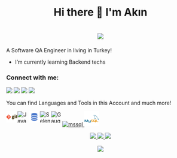 ﻿[Instagram]:https://www.instagram.com/akinkazar/
[Linkedin]:https://www.linkedin.com/in/ak%C4%B1n-kazar-362422207/
[Twitter]:https://twitter.com/Akinkazar
[Hackerrank]:https://www.hackerrank.com/akinkazar9?hr_r=1
<h1 align="center"> Hi there 👋 I'm Akın <h1>

<h3 align="center"><img src="https://media.giphy.com/media/RbDKaczqWovIugyJmW/giphy.gif" width="500"></h3>

A Software QA Engineer in living in Turkey!

* I’m currently learning Backend techs

### Connect with me:

[<img src = "https://img.shields.io/badge/Instagram-E4405F?style=for-the-badge&logo=instagram&logoColor=white" />][Instagram]
[<img src = "https://img.shields.io/badge/LinkedIn-0077B5?style=for-the-badge&logo=linkedin&logoColor=white" />][Linkedin]
[<img src = "https://img.shields.io/badge/Twitter-1DA1F2?style=for-the-badge&logo=twitter&logoColor=white" />][Twitter]
[<img src = "https://img.shields.io/badge/-Hackerrank-2EC866?style=for-the-badge&logo=HackerRank&logoColor=white" />][Hackerrank]


You can find Languages and Tools in this Account and much more!

<img align="left" alt="Git" width="30px" height="30" target =_blank src="https://raw.githubusercontent.com/github/explore/80688e429a7d4ef2fca1e82350fe8e3517d3494d/topics/git/git.png" />
<img align="left" alt="Java" width="30px" height="30" src="https://upload.wikimedia.org/wikipedia/tr/2/2e/Java_Logo.svg" />
<img align="left" alt="SQL" width="30px" height="30" src="https://raw.githubusercontent.com/github/explore/80688e429a7d4ef2fca1e82350fe8e3517d3494d/topics/sql/sql.png" />
 <a href="https://www.microsoft.com/en-us/sql-server" target="_blank" rel="noreferrer"> <img src="https://www.svgrepo.com/show/303229/microsoft-sql-server-logo.svg" alt="mssql" width="40" height="40"/> </a> <a href="https://www.mysql.com/" target="_blank" rel="noreferrer"> <img src="https://raw.githubusercontent.com/devicons/devicon/master/icons/mysql/mysql-original-wordmark.svg" alt="mysql" width="40" height="40"/>

<img align="left" alt="Selenium" width="30px" height="30" src="https://upload.wikimedia.org/wikipedia/commons/d/d5/Selenium_Logo.png" />
<img align="left" alt="Gauge" width="30px" height="30" src="https://amitsarkar.tech/assets/images/svg-b&w/gauge.svg" />
 
<p align="center">
<a href="https://github.com/AKINKAZAR">
<img height="150em" src="https://github-readme-stats.vercel.app/api?username=AKINKAZAR&show_icons=true&theme=react&include_all_commits=true&count_private=true"/> 
 <img height="110em" src="https://user-images.githubusercontent.com/74311713/129813126-5c620ff2-cc3b-47a2-b419-974708ceb5fe.png"/>
<img height="160em" src="https://github-readme-stats.vercel.app/api/top-langs/?username=AKINKAZAR&layout=compact&langs_count=16&theme=react"/>
 </div>
</p>
<p>
 <div align="center">
<img src="https://komarev.com/ghpvc/?username=AKINKAZAR&&style=flat-square" align="center" />
</div> </p>
 

<!--
**AKINKAZAR/AKINKAZAR** is a ✨ _special_ ✨ repository because its `README.md` (this file) appears on your GitHub profile.

Here are some ideas to get you started:

- 🔭 I’m currently working on ...
- 🌱 I’m currently learning ...
- 👯 I’m looking to collaborate on ...
- 🤔 I’m looking for help with ...
- 💬 Ask me about ...
- 📫 How to reach me: ...
- 😄 Pronouns: ...
- ⚡ Fun fact: ...
-->
